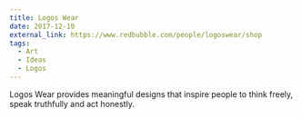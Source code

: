 ```yaml
---
title: Logos Wear
date: 2017-12-10
external_link: https://www.redbubble.com/people/logoswear/shop
tags:
  - Art
  - Ideas
  - Logos
---
```


Logos Wear provides meaningful designs that inspire people to think freely, speak truthfully and act honestly.

<!--more-->
